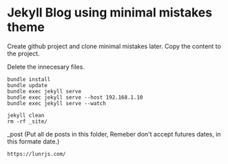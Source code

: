 # Jekyll Blog using minimal mistakes theme


Create github project and clone minimal mistakes later. Copy the content to the project.

Delete the innecesary files.

    bundle install
    bundle update
    bundle exec jekyll serve
    bundle exec jekyll serve --host 192.168.1.10
    bundle exec jekyll serve --watch

    jekyll clean
    rm -rf _site/


_post  (Put all de posts in this folder, Remeber don't accept futures dates, in this formate date.)


    https://lunrjs.com/
